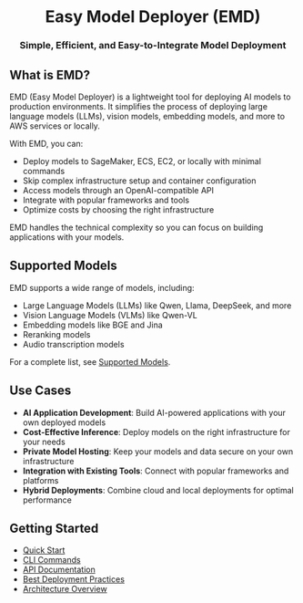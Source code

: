 <h1 align="center">
Easy Model Deployer (EMD)
</h1>

<h3 align="center">
Simple, Efficient, and Easy-to-Integrate Model Deployment
</h3>

## What is EMD?

EMD (Easy Model Deployer) is a lightweight tool for deploying AI models to production environments. It simplifies the process of deploying large language models (LLMs), vision models, embedding models, and more to AWS services or locally.

With EMD, you can:

- Deploy models to SageMaker, ECS, EC2, or locally with minimal commands
- Skip complex infrastructure setup and container configuration
- Access models through an OpenAI-compatible API
- Integrate with popular frameworks and tools
- Optimize costs by choosing the right infrastructure

EMD handles the technical complexity so you can focus on building applications with your models.

## Supported Models

EMD supports a wide range of models, including:

- Large Language Models (LLMs) like Qwen, Llama, DeepSeek, and more
- Vision Language Models (VLMs) like Qwen-VL
- Embedding models like BGE and Jina
- Reranking models
- Audio transcription models

For a complete list, see [Supported Models](supported_models.md).

## Use Cases

- **AI Application Development**: Build AI-powered applications with your own deployed models
- **Cost-Effective Inference**: Deploy models on the right infrastructure for your needs
- **Private Model Hosting**: Keep your models and data secure on your own infrastructure
- **Integration with Existing Tools**: Connect with popular frameworks and platforms
- **Hybrid Deployments**: Combine cloud and local deployments for optimal performance

## Getting Started

- [Quick Start](installation.md)
- [CLI Commands](commands.md)
- [API Documentation](api.md)
- [Best Deployment Practices](best_deployment_practices.md)
- [Architecture Overview](architecture.md)
